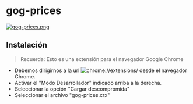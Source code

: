 # gog-prices

[![gog-prices.png](https://i.postimg.cc/mk1WthRS/gog-prices.png)](https://postimg.cc/XBWzPjrZ)

## Instalación

> Recuerda: Esto es una extensión para el navegador Google Chrome

- Debemos dirigirnos a la url ![chrome://extensions/](chrome://extensions/) desde el navegador Chrome.
- Activar el "Modo Desarrollador" indicado arriba a la derecha.
- Seleccionar la opción "Cargar descompromida"
- Seleccionar el archivo "gog-prices.crx"
